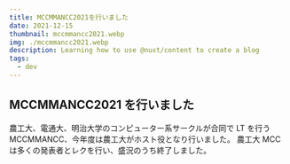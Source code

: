 ```yaml
---
title: MCCMMANCC2021を行いました
date: 2021-12-15
thumbnail: mccmmancc2021.webp
img: ./mccmmancc2021.webp
description: Learning how to use @nuxt/content to create a blog
tags:
  - dev
---
```

## MCCMMANCC2021 を行いました

農工大、電通大、明治大学のコンピューター系サークルが合同で LT を行う MCCMMANCC、今年度は農工大がホスト役となり行いました。
農工大 MCC は多くの発表者とレクを行い、盛況のうち終了しました。

